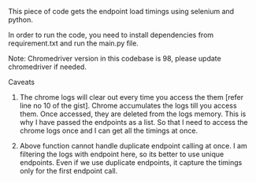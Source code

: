 This piece of code gets the endpoint load timings using selenium and python.

In order to run the code, you need to install dependencies from requirement.txt and run the main.py file.

Note: Chromedriver version in this codebase is 98, please update chromedriver if needed.

Caveats

1. The chrome logs will clear out every time you access the them [refer line no 10 of the gist]. Chrome accumulates the logs till you access them. Once accessed, they are deleted from the logs memory. This is why I have passed the endpoints as a list. So that I need to access the chrome logs once and I can get all the timings at once.

2. Above function cannot handle duplicate endpoint calling at once. I am filtering the logs with endpoint here, so its better to use unique endpoints. Even if we use duplicate endpoints, it capture the timings only for the first endpoint call.